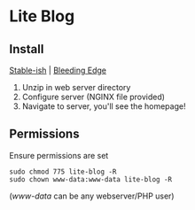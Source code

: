 # Lite Blog

## Install
[Stable-ish](https://github.com/TheCoolBlackCat/lite-blog/releases) | 
[Bleeding Edge](https://github.com/TheCoolBlackCat/lite-blog.git)

1. Unzip in web server directory
2. Configure server (NGINX file provided)
3. Navigate to server, you'll see the homepage!

## Permissions
Ensure permissions are set
```
sudo chmod 775 lite-blog -R
sudo chown www-data:www-data lite-blog -R
```
(*www-data* can be any webserver/PHP user)
